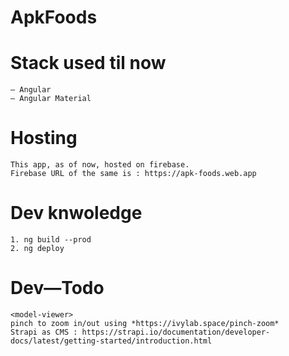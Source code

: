 # ApkFoods

# Stack used til now
    — Angular
    — Angular Material

# Hosting
    This app, as of now, hosted on firebase.
    Firebase URL of the same is : https://apk-foods.web.app

# Dev knwoledge
    1. ng build --prod
    2. ng deploy

# Dev—Todo
    <model-viewer>
    pinch to zoom in/out using *https://ivylab.space/pinch-zoom*
    Strapi as CMS : https://strapi.io/documentation/developer-docs/latest/getting-started/introduction.html